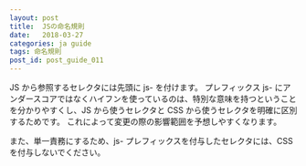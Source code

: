 ```yaml
---
layout: post
title:  JSの命名規則
date:   2018-03-27
categories: ja guide
tags: 命名規則
post_id: post_guide_011
---
```

JS から参照するセレクタには先頭に js- を付けます。
プレフィックス js- にアンダースコアではなくハイフンを使っているのは、特別な意味を持つということを分かりやすくし、JS から使うセレクタと CSS から使うセレクタを明確に区別するためです。
これによって変更の際の影響範囲を予想しやすくなります。

また、単一責務にするため、js- プレフィックスを付与したセレクタには、CSS を付与しないでください。
